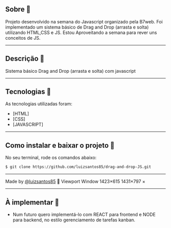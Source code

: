 <!-- <h1 align='center'>
  <img src='https://ik.imagekit.io/xc7bzbnt53/logo_HJ0ECC3Eq.svg'>
</h1> -->

## Sobre 📕

Projeto desenvolvido na semana do Javascript organizado pela B7web. Foi implementado um sistema básico de Drag and Drop (arrasta e solta) utilizando HTML,CSS e JS. Estou Aproveitando a semana para rever uns conceitos de JS.

---

## Descrição :book:

Sistema básico Drag and Drop (arrasta e solta) com javascript

---

## Tecnologias 🚀

As tecnologias utilizadas foram:

-  [HTML]
-  [CSS]
-  [JAVASCRIPT]

---

## Como instalar e baixar o projeto 👷

No seu terminal, rode os comandos abaixo:

```bash
$ git clone https://github.com/luizsantos85/drag-and-drop-JS.git

```

<!-- Instalar depêndencias e executar backend:
```bash
$ cd backend
$ npm install
$ npm start
``` -->

<!-- Instalar depêndencias e executar frontend:

```bash
$ cd ..
$ cd frontend
$ npm install
$ npm start
``` -->

---

Made by [@luizsantos85](https://github.com/luizsantos85) :rocket:
Viewport
Window
1423×615
1431×797
×

---

## À implementar 👷

-  Num futuro quero implementá-lo com REACT para frontend e NODE para backend, no estilo gerenciamento de tarefas kanban.
